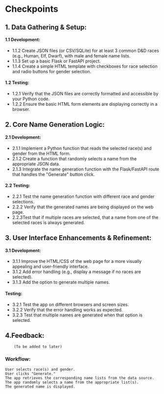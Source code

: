 # Checkpoints
## 1. Data Gathering & Setup:  
#### 1.1 Development:
- 1.1.2 Create JSON files (or CSV/SQLite) for at least 3 common D&D races (e.g., Human, Elf, Dwarf), with male and female name lists. 
- 1.1.3 Set up a basic Flask or FastAPI project. 
- 1.1.4 Create a simple HTML template with checkboxes for race selection and radio buttons for gender selection.  
#### 1.2 Testing:
- 1.2.1 Verify that the JSON files are correctly formatted and accessible by your Python code. 
- 1.2.2 Ensure the basic HTML form elements are displaying correctly in a browser.


## 2. Core Name Generation Logic:  
#### 2.1 Development:
- 2.1.1 Implement a Python function that reads the selected race(s) and gender from the HTML form.
- 2.1.2 Create a function that randomly selects a name from the appropriate JSON data.
- 2.1.3 Integrate the name generation function with the Flask/FastAPI route that handles the "Generate" button click.
#### 2.2 Testing:
- 2.2.1 Test the name generation function with different race and gender selections.
- 2.2.2 Verify that the generated names are being displayed on the web page.
- 2.2.3Test that if multiple races are selected, that a name from one of the selected races is always generated.


## 3. User Interface Enhancements & Refinement:
#### 3.1 Development:
- 3.1.1 Improve the HTML/CSS of the web page for a more visually appealing and user-friendly interface.
- 3.1.2 Add error handling (e.g., display a message if no races are selected).
- 3.1.3 Add the option to generate multiple names.
#### Testing:
- 3.2.1 Test the app on different browsers and screen sizes.
- 3.2.2 Verify that the error handling works as expected.
- 3.2.3 Test that multiple names are generated when that option is selected.
    

## 4.Feedback:
        (To be added to later)

### Workflow:
    User selects race(s) and gender.
    User clicks "Generate."
    The app retrieves the corresponding name lists from the data source.
    The app randomly selects a name from the appropriate list(s).
    The generated name is displayed.

